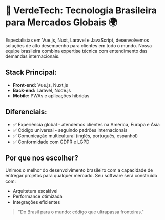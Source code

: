 # 🌱 VerdeTech: Tecnologia Brasileira para Mercados Globais 🌍

Especialistas em Vue.js, Nuxt, Laravel e JavaScript, desenvolvemos soluções de alto desempenho para clientes em todo o mundo. Nossa equipe brasileira combina expertise técnica com entendimento das demandas internacionais.

## Stack Principal:
- **Front-end:** Vue.js, Nuxt.js
- **Back-end:** Laravel, Node.js
- **Mobile:** PWAs e aplicações híbridas

## Diferenciais:
- ✅ Experiência global - atendemos clientes na América, Europa e Ásia
- ✅ Código universal - seguindo padrões internacionais
- ✅ Comunicação multicultural (inglês, português, espanhol)
- ✅ Conformidade com GDPR e LGPD

## Por que nos escolher?
Unimos o melhor do desenvolvimento brasileiro com a capacidade de entregar projetos para qualquer mercado. Seu software será construído com:

- Arquitetura escalável
- Performance otimizada
- Integrações eficientes

> "Do Brasil para o mundo: código que ultrapassa fronteiras."

